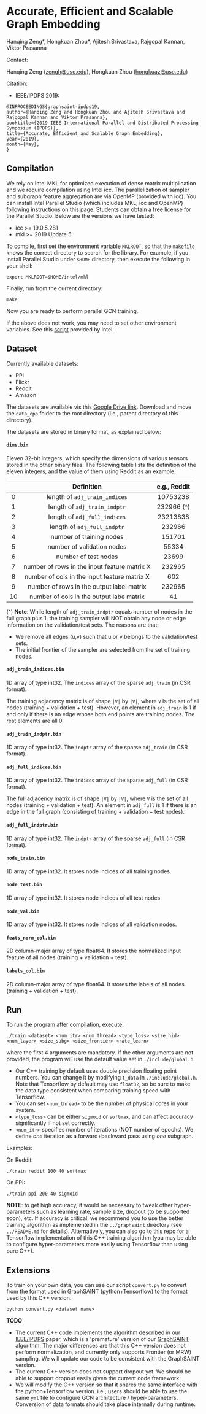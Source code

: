 # Accurate, Efficient and Scalable Graph Embedding

Hanqing Zeng*, Hongkuan Zhou*, Ajitesh Srivastava, Rajgopal Kannan, Viktor Prasanna

Contact: 

Hanqing Zeng (zengh@usc.edu), Hongkuan Zhou (hongkuaz@usc.edu)

Citation:

* IEEE/IPDPS 2019:

```
@INPROCEEDINGS{graphsaint-ipdps19,
author={Hanqing Zeng and Hongkuan Zhou and Ajitesh Srivastava and Rajgopal Kannan and Viktor Prasanna},
booktitle={2019 IEEE International Parallel and Distributed Processing Symposium (IPDPS)},
title={Accurate, Efficient and Scalable Graph Embedding},
year={2019},
month={May},
}
```



## Compilation


We rely on Intel MKL for optimized execution of dense matrix multiplication and we require compilation using Intel icc. The parallelization of sampler and subgraph feature aggregation are via OpenMP (provided with icc). You can install Intel Parallel Studio (which includes MKL, icc and OpenMP) following instructions on [this page](https://software.intel.com/en-us/get-started-with-mkl-for-linux). Students can obtain a free license for the Parallel Studio. 
Below are the versions we have tested:

* icc >= 19.0.5.281
* mkl >= 2019 Update 5

To compile, first set the environment variable `MKLROOT`, so that the `makefile` knows the correct directory to search for the library. For example, if you install Parallel Studio under `$HOME` directory, then execute the following in your shell:

```
export MKLROOT=$HOME/intel/mkl
```

Finally, run from the current directory:

```
make
```

Now you are ready to perform parallel GCN training. 

If the above does not work, you may need to set other environment variables. See this [script](https://software.intel.com/en-us/mkl-macos-developer-guide-setting-environment-variables) provided by Intel.

## Dataset

Currently available datasets:

* PPI
* Flickr
* Reddit
* Amazon


The datasets are available vis this [Google Drive link](https://drive.google.com/open?id=1hKG5Op7Ohwr1QDSNsyzx1Wc-oswe78ac). Download and move the `data_cpp` folder to the root directory (i.e., parent directory of this directory).

The datasets are stored in binary format, as explained below:

#### `dims.bin`

Eleven 32-bit integers, which specify the dimensions of various tensors stored in the other binary files. The following table lists the definition of the eleven integers, and the value of them using Reddit as an example:

|      |  Definition | e.g., Reddit |
|:----:|:-----------:|:------------:|
| 0    | length of `adj_train_indices` | 10753238 |
| 1    | length of `adj_train_indptr`  | 232966 (^)  |
| 2    | length of `adj_full_indices`  | 23213838 |
| 3    | length of `adj_full_indptr`   | 232966   |
| 4    | number of training nodes      | 151701   |
| 5    | number of validation nodes    | 55334    |
| 6    | number of test nodes          | 23699    |
| 7    | number of rows in the input feature matrix X | 232965 |
| 8    | number of cols in the input feature matrix X | 602    |
| 9    | number of rows in the output label matrix    | 232965 |
| 10   | number of cols in the output labe matrix     | 41     |



(^) **Note**: While length of `adj_train_indptr` equals number of nodes in the full graph plus 1, the training sampler will NOT obtain any node or edge information on the validation/test sets. The reasons are that:
* We remove all edges (u,v) such that u or v belongs to the validation/test sets.
* The initial frontier of the sampler are selected from the set of training nodes. 


#### `adj_train_indices.bin`

1D array of type int32. The `indices` array of the sparse `adj_train` (in CSR format).

The training adjacency matrix is of shape `|V|` by `|V|`, where `V` is the set of all nodes (training + validation + test). However, an element in `adj_train` is 1 if and only if there is an edge whose both end points are training nodes. The rest elements are all 0. 


#### `adj_train_indptr.bin`

1D array of type int32. The `indptr` array of the sparse `adj_train` (in CSR format).

#### `adj_full_indices.bin`

1D array of type int32. The `indices` array of the sparse `adj_full` (in CSR format).

The full adjacency matrix is of shape `|V|` by `|V|`, where `V` is the set of all nodes (training + validation + test). An element in `adj_full` is 1 if there is an edge in the full graph (consisting of training + validation + test nodes). 

#### `adj_full_indptr.bin`

1D array of type int32. The `indptr` array of the sparse `adj_full` (in CSR format).

#### `node_train.bin`

1D array of type int32. It stores node indices of all training nodes. 

#### `node_test.bin`

1D array of type int32. It stores node indices of all test nodes.

#### `node_val.bin`

1D array of type int32. It stores node indices of all validation nodes.

#### `feats_norm_col.bin`

2D column-major array of type float64. It stores the normalized input feature of all nodes (training + validation + test).

#### `labels_col.bin`

2D column-major array of type float64. It stores the labels of all nodes (training + validation + test).


## Run

To run the program after compilation, execute:

```
./train <dataset> <num_itr> <num_thread> <type_loss> <size_hid> <num_layer> <size_subg> <size_frontier> <rate_learn>
```

where the first 4 arguments are mandatory. If the other arguments are not provided, the program will use the default value set in `./include/global.h`. 

* Our C++ training by default uses double precision floating point numbers. You can change it by modifying `t_data` in `./include/global.h`. Note that Tensorflow by default may use `float32`, so be sure to make the data type consistent when comparing training speed with Tensorflow. 
* You can set `<num_thread>` to be the number of physical cores in your system. 
* `<type_loss>` can be either `sigmoid` or `softmax`, and can affect accuracy significantly if not set correctly. 
* `<num_itr>` specifies number of iterations (NOT number of epochs). We define *one* iteration as a forward+backward pass using *one* subgraph.

Examples:

On Reddit:

```
./train reddit 100 40 softmax
```

On PPI:

```
./train ppi 200 40 sigmoid
```

**NOTE**: to get high accuracy, it would be necessary to tweak other hyper-parameters such as learning rate, sample size, dropout (to be supported soon), etc. 
If accuracy is critical, we recommend you to use the better training algorithm as implemented in the `../graphsaint` directory (see `../README.md` for details). Alternatively, you can also go to [this repo](https://github.com/ZimpleX/gcn-ipdps19) for a Tensorflow implementation of this C++ training algorithm (you may be able to configure hyper-parameters more easily using Tensorflow than using pure C++). 

## Extensions

To train on your own data, you can use our script `convert.py` to convert from the format used in GraphSAINT (python+Tensorflow) to the format used by this C++ version.

```
python convert.py <dataset name>
```

**TODO**

* The current C++ code implements the algorithm described in our [IEEE/IPDPS](https://ieeexplore.ieee.org/document/8820993) paper, which is a 'premature' version of our [GraphSAINT](https://openreview.net/forum?id=BJe8pkHFwS) algorithm. The major differences are that this C++ version does not perform normalization, and currently only supports Frontier (or MRW) sampling. We will update our code to be consistent with the GraphSAINT version. 
* The current C++ version does not support dropout yet. We should be able to support dropout easily given the current code framework. 
* We will modify the C++ version so that it shares the same interface with the python+Tensorflow version. i.e., users should be able to use the same `yml` file to configure GCN architecture / hyper-parameters. Conversion of data formats should take place internally during runtime. 
